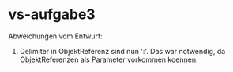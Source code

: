 vs-aufgabe3
===========

Abweichungen vom Entwurf:
1. Delimiter in ObjektReferenz sind nun ':'.
Das war notwendig, da ObjektReferenzen als Parameter vorkommen koennen.